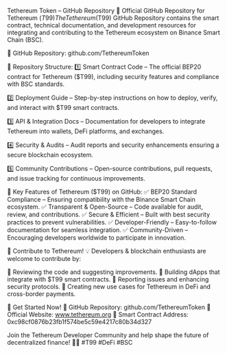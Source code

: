 Tethereum Token – GitHub Repository
📌 Official GitHub Repository for Tethereum ($T99)
The Tethereum ($T99) GitHub Repository contains the smart contract, technical documentation, and development resources for integrating and contributing to the Tethereum ecosystem on Binance Smart Chain (BSC).

🔗 GitHub Repository: github.com/TethereumToken

📂 Repository Structure:
1️⃣ Smart Contract Code – The official BEP20 contract for Tethereum ($T99), including security features and compliance with BSC standards.

2️⃣ Deployment Guide – Step-by-step instructions on how to deploy, verify, and interact with $T99 smart contracts.

3️⃣ API & Integration Docs – Documentation for developers to integrate Tethereum into wallets, DeFi platforms, and exchanges.

4️⃣ Security & Audits – Audit reports and security enhancements ensuring a secure blockchain ecosystem.

5️⃣ Community Contributions – Open-source contributions, pull requests, and issue tracking for continuous improvements.

🔹 Key Features of Tethereum ($T99) on GitHub:
✅ BEP20 Standard Compliance – Ensuring compatibility with the Binance Smart Chain ecosystem.
✅ Transparent & Open-Source – Code available for audit, review, and contributions.
✅ Secure & Efficient – Built with best security practices to prevent vulnerabilities.
✅ Developer-Friendly – Easy-to-follow documentation for seamless integration.
✅ Community-Driven – Encouraging developers worldwide to participate in innovation.

🚀 Contribute to Tethereum!
💡 Developers & blockchain enthusiasts are welcome to contribute by:

🔹 Reviewing the code and suggesting improvements.
🔹 Building dApps that integrate with $T99 smart contracts.
🔹 Reporting issues and enhancing security protocols.
🔹 Creating new use cases for Tethereum in DeFi and cross-border payments.

🔗 Get Started Now!
📌 GitHub Repository: github.com/TethereumToken
📌 Official Website: www.tethereum.org
📌 Smart Contract Address: 0xc98cf0876b23fb1f574be5c59e4217c80b34d327

Join the Tethereum Developer Community and help shape the future of decentralized finance! 🚀🔥 #T99 #DeFi #BSC
